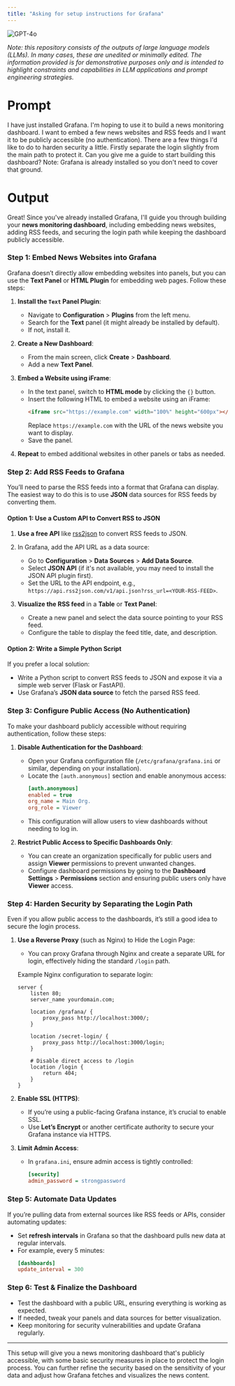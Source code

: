 ```yaml
---
title: "Asking for setup instructions for Grafana"
---
```

![GPT-4o](https://img.shields.io/badge/GPT--4o-3333FF?style=for-the-badge&logo=openai&logoColor=white)



*Note: this repository consists of the outputs of large language models (LLMs). In many cases, these are unedited or minimally edited. The information provided is for demonstrative purposes only and is intended to highlight constraints and capabilities in LLM applications and prompt engineering strategies.*


# Prompt

I have just installed Grafana. I'm hoping to use it to build a news monitoring dashboard. I want to embed a few news websites and RSS feeds and I want it to be publicly accessible (no authentication). There are a few things I'd like to do to harden security a little. Firstly separate the login slightly from the main path to protect it. Can you give me a guide to start building this dashboard? Note: Grafana is already installed so you don't need to cover that ground.

# Output

Great! Since you've already installed Grafana, I'll guide you through building your **news monitoring dashboard**, including embedding news websites, adding RSS feeds, and securing the login path while keeping the dashboard publicly accessible.

### Step 1: Embed News Websites into Grafana

Grafana doesn’t directly allow embedding websites into panels, but you can use the **Text Panel** or **HTML Plugin** for embedding web pages. Follow these steps:

1. **Install the `Text` Panel Plugin**:
   - Navigate to **Configuration** > **Plugins** from the left menu.
   - Search for the **Text** panel (it might already be installed by default).
   - If not, install it.

2. **Create a New Dashboard**:
   - From the main screen, click **Create** > **Dashboard**.
   - Add a new **Text Panel**.

3. **Embed a Website using iFrame**:
   - In the text panel, switch to **HTML mode** by clicking the `{}` button.
   - Insert the following HTML to embed a website using an iFrame:
     ```html
     <iframe src="https://example.com" width="100%" height="600px"></iframe>
     ```
     Replace `https://example.com` with the URL of the news website you want to display.
   - Save the panel.

4. **Repeat** to embed additional websites in other panels or tabs as needed.

### Step 2: Add RSS Feeds to Grafana

You’ll need to parse the RSS feeds into a format that Grafana can display. The easiest way to do this is to use **JSON** data sources for RSS feeds by converting them.

#### Option 1: Use a Custom API to Convert RSS to JSON

1. **Use a free API** like [rss2json](https://rss2json.com) to convert RSS feeds to JSON. 
2. In Grafana, add the API URL as a data source:
   - Go to **Configuration** > **Data Sources** > **Add Data Source**.
   - Select **JSON API** (if it's not available, you may need to install the JSON API plugin first).
   - Set the URL to the API endpoint, e.g., `https://api.rss2json.com/v1/api.json?rss_url=<YOUR-RSS-FEED>`.
   
3. **Visualize the RSS feed** in a **Table** or **Text Panel**:
   - Create a new panel and select the data source pointing to your RSS feed.
   - Configure the table to display the feed title, date, and description.

#### Option 2: Write a Simple Python Script

If you prefer a local solution:
- Write a Python script to convert RSS feeds to JSON and expose it via a simple web server (Flask or FastAPI).
- Use Grafana’s **JSON data source** to fetch the parsed RSS feed.

### Step 3: Configure Public Access (No Authentication)

To make your dashboard publicly accessible without requiring authentication, follow these steps:

1. **Disable Authentication for the Dashboard**:
   - Open your Grafana configuration file (`/etc/grafana/grafana.ini` or similar, depending on your installation).
   - Locate the `[auth.anonymous]` section and enable anonymous access:
     ```ini
     [auth.anonymous]
     enabled = true
     org_name = Main Org.
     org_role = Viewer
     ```
   - This configuration will allow users to view dashboards without needing to log in.

2. **Restrict Public Access to Specific Dashboards Only**:
   - You can create an organization specifically for public users and assign **Viewer** permissions to prevent unwanted changes.
   - Configure dashboard permissions by going to the **Dashboard Settings** > **Permissions** section and ensuring public users only have **Viewer** access.

### Step 4: Harden Security by Separating the Login Path

Even if you allow public access to the dashboards, it’s still a good idea to secure the login process.

1. **Use a Reverse Proxy** (such as Nginx) to Hide the Login Page:
   - You can proxy Grafana through Nginx and create a separate URL for login, effectively hiding the standard `/login` path.
   
   Example Nginx configuration to separate login:
   ```nginx
   server {
       listen 80;
       server_name yourdomain.com;

       location /grafana/ {
           proxy_pass http://localhost:3000/;
       }

       location /secret-login/ {
           proxy_pass http://localhost:3000/login;
       }

       # Disable direct access to /login
       location /login {
           return 404;
       }
   }
   ```

2. **Enable SSL (HTTPS)**:
   - If you’re using a public-facing Grafana instance, it’s crucial to enable SSL.
   - Use **Let’s Encrypt** or another certificate authority to secure your Grafana instance via HTTPS.

3. **Limit Admin Access**:
   - In `grafana.ini`, ensure admin access is tightly controlled:
     ```ini
     [security]
     admin_password = strongpassword
     ```

### Step 5: Automate Data Updates

If you’re pulling data from external sources like RSS feeds or APIs, consider automating updates:
   - Set **refresh intervals** in Grafana so that the dashboard pulls new data at regular intervals.
   - For example, every 5 minutes:
     ```ini
     [dashboards]
     update_interval = 300
     ```

### Step 6: Test & Finalize the Dashboard

- Test the dashboard with a public URL, ensuring everything is working as expected.
- If needed, tweak your panels and data sources for better visualization.
- Keep monitoring for security vulnerabilities and update Grafana regularly.

---

This setup will give you a news monitoring dashboard that's publicly accessible, with some basic security measures in place to protect the login process. You can further refine the security based on the sensitivity of your data and adjust how Grafana fetches and visualizes the news content.